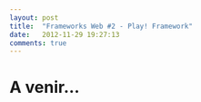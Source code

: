 ```yaml
---
layout: post
title:  "Frameworks Web #2 - Play! Framework"
date:   2012-11-29 19:27:13
comments: true
---
```


A venir...
==========
